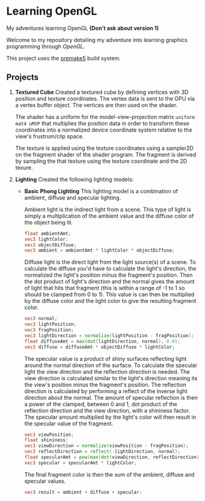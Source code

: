 # Learning OpenGL

My adventures learning OpenGL **(Don't ask about version 1)**

Welcome to my repository detailing my adventure into learning graphics programming through _OpenGL_.

This project uses the [premake5](https://premake.github.io) build system.

## Projects

1. **Textured Cube** Created a textured cube by defining vertices with 3D position and texture coordinates.
    The vertex data is sent to the GPU via a vertex buffer object. The vertices are then used on the shader.

    The shader has a uniform for the model-view-projection matrix `uniform mat4 uMVP` that multiplies the position data
    in order to transform these coordinates into a normalized device coordinate system relative to the view's frustrum/clip space.

    The texture is applied using the texture coordinates using a sampler2D on the fragment shader of the shader program.
    The fragment is derived by sampling the that texture using the texture coordinate and the 2D texure.

2. **Lighting** Created the following lighting models:
    - **Basic Phong Lighting** This lighting model is a combination of ambient, diffuse and specular lighting.

        Ambient light is the indirect light from a scene. This type of light is simply a multiplication of the ambient value
        and the diffuse color of the object being lit.

        ```glsl
        float ambientAmt;
        vec3 lightColor;
        vec3 objectDiffuse;
        vec3 ambient = ambientAmt * lightColor * objectDiffuse;
        ```

        Diffuse light is the direct light from the light source(s) of a scene. To calculate the diffuse you'd have to
        calculate the light's direction, the normalized the light's position minus the fragment's position.
        Then the dot product of light's direction and the normal gives the amount of light that hits that fragment
        (this is within a range of -1 to 1 so should be clamped from 0 to 1). This value is can then be multiplied by the diffuse color
        and the light color to give the resulting fragment color.

        ```glsl
        vec3 normal;
        vec3 lightPosition;
        vec3 fragPosition;
        vec3 lightDirection = normalize(lightPosition - fragPosition);
        float diffuseAmt = max(dot(lightDirection, normal), 0.0);
        vec3 diffuse = diffuseAmt * objectDiffuse * lightColor;
        ```

        The specular value is a product of shiny surfaces reflecting light around the normal direction of the surface.
        To calculate the specular light the view direction and the reflection direction is needed. The view direction is calculated similar
        to the light's direction meaning its the view's position minus the fragment's position. The reflection direction is calculated by
        performing a reflect of the inverse light direction about the normal. The amount of specular reflection is then a power of the
        clamped, between 0 and 1, dot product of the reflection direction and the view direction, with a shininess factor.
        The specular amount multiplied by the light's color will then result in the specular value of the fragment.

        ```glsl
        vec3 viewPosition;
        float shininess;
        vec3 viewDirection = normalize(viewPosition - fragPosition);
        vec3 reflectDirection = reflect(-lightDirection, normal);
        float specularAmt = pow(max(dot(viewDirection, reflectDirection), 0.0), shininess);
        vec3 specular = specularAmt * lightColor;
        ```

        The final fragment color is then the sum of the ambient, diffuse and specular values.

        ```glsl
        vec3 result = ambient + diffuse + specular;
        ```
